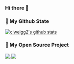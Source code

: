 ### Hi there 👋

<!--
**ciweigg2/ciweigg2** is a ✨ _special_ ✨ repository because its `README.md` (this file) appears on your GitHub profile.

Here are some ideas to get you started:

- 🔭 I’m currently working on ...
- 🌱 I’m currently learning ...
- 👯 I’m looking to collaborate on ...
- 🤔 I’m looking for help with ...
- 💬 Ask me about ...
- 📫 How to reach me: ...
- 😄 Pronouns: ...
- ⚡ Fun fact: ...
-->

### 🌈 My Github State
[![ciweigg2's github stats](https://github-readme-stats.vercel.app/api?username=ciweigg2&theme=vue&show_icons=true)](https://github.com/ciweigg2/ciweigg2)

### 🎉 My Open Source Project
<a href="https://github.com/ciweigg2/redisson-spring-boot-starter">
  <img align="center" src="https://github-readme-stats.anuraghazra1.vercel.app/api/pin/?username=ciweigg2&repo=redisson-spring-boot-starter&theme=vue&show_icons=true" />
</a>

<a href="https://github.com/ciweigg2/spring-cloud-alibaba-demos">
  <img align="center" src="https://github-readme-stats.anuraghazra1.vercel.app/api/pin/?username=ciweigg2&repo=spring-cloud-alibaba-demos&theme=vue&show_icons=true" />
</a>
